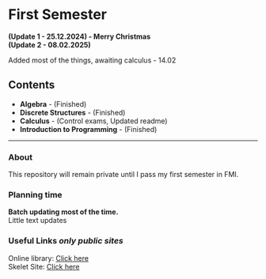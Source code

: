# First Semester
**(Update 1 - 25.12.2024) - Merry Christmas** \
**(Update 2 - 08.02.2025)**

Added most of the things, awaiting calculus - 14.02

## Contents

- **Algebra** - (Finished)
- **Discrete Structures** - (Finished) 
- **Calculus** - (Control exams, Updated readme)
- **Introduction to Programming** - (Finished)
  
---

### About

This repository will remain private until I pass my first semester in FMI.

### Planning time

**Batch updating most of the time.** \
Little text updates

### Useful Links *only public sites*

Online library: [Click here](https://debian.fmi.uni-sofia.bg/study/index.html) \
Skelet Site: [Click here](https://skelet.ludost.net/)
